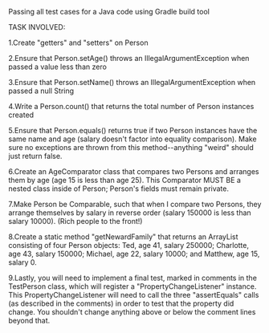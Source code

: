 Passing all test cases for a Java code using Gradle build tool

TASK INVOLVED:

1.Create "getters" and "setters" on Person

2.Ensure that Person.setAge() throws an IllegalArgumentException when passed a value less than zero

3.Ensure that Person.setName() throws an IllegalArgumentException when passed a null String

4.Write a Person.count() that returns the total number of Person instances created

5.Ensure that Person.equals() returns true if two Person instances have the same name and age (salary doesn't factor into equality comparison). Make sure no exceptions are thrown from this method--anything "weird" should just return false.

6.Create an AgeComparator class that compares two Persons and arranges them by age (age 15 is less than age 25). This Comparator MUST BE a nested class inside of Person; Person's fields must remain private.

7.Make Person be Comparable, such that when I compare two Persons, they arrange themselves by salary in reverse order (salary 150000 is less than salary 10000). (Rich people to the front!)

8.Create a static method "getNewardFamily" that returns an ArrayList<Person> consisting of four Person objects: Ted, age 41, salary 250000; Charlotte, age 43, salary 150000; Michael, age 22, salary 10000; and Matthew, age 15, salary 0.

9.Lastly, you will need to implement a final test, marked in comments in the TestPerson class, which will register a "PropertyChangeListener" instance. This PropertyChangeListener will need to call the three "assertEquals" calls (as described in the comments) in order to test that the property did change. You shouldn't change anything above or below the comment lines beyond that.
